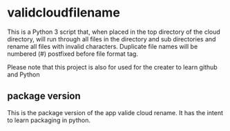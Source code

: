 # validcloudfilename
This is a Python 3 script that, when placed in the top directory of the cloud directory, will run through all files in the directory and sub directories and rename all files with invalid characters. Duplicate file names will be numbered (#) postfixed before file format tag.

Please note that this project is also for used for the creater to learn github and Python

## package version
This is the package version of the app valide cloud rename. It has the intent to learn packaging in python.